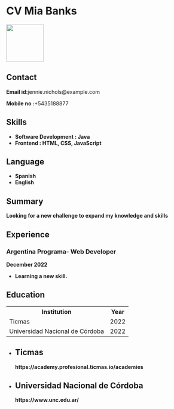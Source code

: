 # CV Mia Banks
<html lang="en">

<head>
	<meta charset="UTF-8">
	<meta http-equiv="X-UA-Compatible" content="IE=edge">
	<meta name="viewport"
		content="width=device-width, initial-scale=1.0">
	<link rel="stylesheet" href="resume.css">
</head>

<body>
	<div class="full">
		<div class="left">
			<div class="image">
				<img src=
"https://randomuser.me/api/portraits/women/14.jpg"
					style="width:100px;height:100px;">
			</div>
			<div class="Contact">
				<h2>Contact</h2>
				<p><b>Email id:</b>jennie.nichols@example.com</p>
				<p><b>Mobile no :</b>+5435188877</p>
			</div>
			<div class="Skills">
				<h2>Skills</h2>
				<ul>
					<li><b>Software Development :
					Java
					<li><b>Frontend : HTML, CSS,
					JavaScript </b></li>
				</ul>
			</div>
			<div class="Language">
				<h2>Language</h2>
				<ul>
          <li>Spanish</li>
					<li>English</li>
				</ul>
			</div>
			<div class="Summary">
				<h2>Summary</h2>
				<p>Looking for a new challenge
					to expand my knowledge and skills
				</p>
			</div>
			<div class="Experience">
				<h2>Experience</h2>
				<h3>Argentina Programa- Web Developer</h3>
				<p>December 2022</p>
				<ul>
					<li> Learning a new skill.</li>
				</ul>
			</div>
			<div class="Education">
				<h2>Education</h2>
				<table>
					<tr>
						<th>Institution </th>
						<th>Year </th>
					</tr>
					<tr>
						<td>Ticmas</td>
						<td>2022</td>
					</tr>
					<tr>
						<td>Universidad Nacional de Córdoba</td>
						<td>2022</td>
					</tr>
				</table>
			</div>
			<div class="project">
				<ul>
					<li>
						<h2>Ticmas</h2>
						<p>https://academy.profesional.ticmas.io/academies</p>
					</li>
					<li>
						<h2>Universidad Nacional de Córdoba</h2>
						<p>https://www.unc.edu.ar/</p>
					</li>
				</ul>
			</div>
		</div>
	</div>
</body>

</html>
